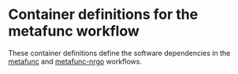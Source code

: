 # Container definitions for the metafunc workflow

These container definitions define the software dependencies in the [metafunc](https://gitlab.com/schmeierlab/workflows/metafunc) and [metafunc-nrgo](https://gitlab.com/schmeierlab/nrgo) workflows.


